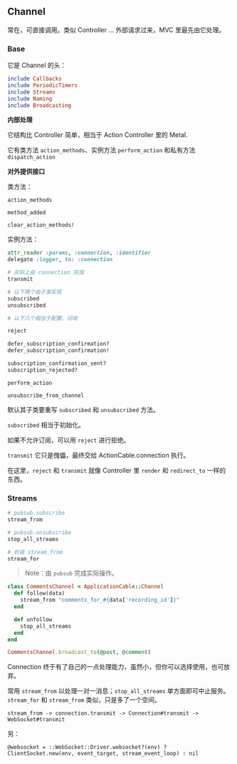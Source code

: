 ## Channel

常在，可直接调用。类似 Controller ... 外部请求过来，MVC 里最先由它处理。

### Base

它是 Channel 的头：

```ruby
include Callbacks
include PeriodicTimers
include Streams
include Naming
include Broadcasting
```

**内部处理**

它结构比 Controller 简单，相当于 Action Controller 里的 Metal.

它有类方法 `action_methods`、实例方法 `perform_action` 和私有方法 `dispatch_action`

**对外提供接口**

类方法：

```
action_methods
```

```
method_added

clear_action_methods!
```

实例方法：

```ruby
attr_reader :params, :connection, :identifier
delegate :logger, to: :connection
```

```ruby
# 实际上由 connection 完成
transmit

# 以下两个由子类实现
subscribed
unsubscribed

# 以下几个相当于配置、问询

reject

defer_subscription_confirmation?
defer_subscription_confirmation!

subscription_confirmation_sent?
subscription_rejected?
```

```
perform_action

unsubscribe_from_channel
```

默认其子类要重写 `subscribed` 和 `unsubscribed` 方法。

`subscribed` 相当于初始化。

如果不允许订阅，可以用 `reject` 进行拒绝。

`transmit` 它只是傀儡，最终交给 ActionCable.connection 执行。

在这里，`reject` 和 `transmit` 就像 Controller 里 `render` 和 `redirect_to` 一样的东西。

### Streams

```ruby
# pubsub.subscribe
stream_from

# pubsub.unsubscribe
stop_all_streams

# 封装 stream_from
stream_for
```

> Note：由 `pubsub` 完成实际操作。

```ruby
class CommentsChannel < ApplicationCable::Channel
  def follow(data)
    stream_from "comments_for_#{data['recording_id']}"
  end

  def unfollow
    stop_all_streams
  end
end

CommentsChannel.broadcast_to(@post, @comment)
```

Connection 终于有了自己的一点处理能力，虽然小，但你可以选择使用，也可放弃。

常用 `stream_from` 以处理一对一消息；`stop_all_streams` 单方面即可中止服务。`stream_for` 和 `stream_from` 类似，只是多了一个空间。

```
stream_from -> connection.transmit -> Connection#transmit -> WebSocket#transmit
```

另：

```
@websocket = ::WebSocket::Driver.websocket?(env) ? ClientSocket.new(env, event_target, stream_event_loop) : nil
```
